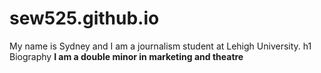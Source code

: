# sew525.github.io
My name is Sydney and I am a journalism student at Lehigh University.
h1 Biography
**I am a double minor in marketing and theatre**
